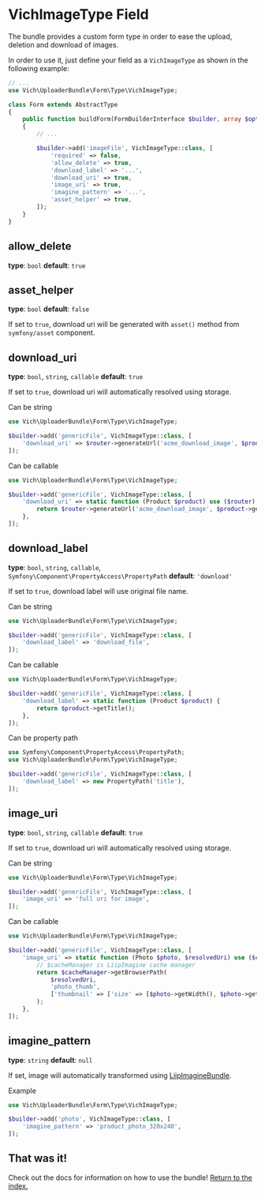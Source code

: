 VichImageType Field
===================

The bundle provides a custom form type in order to ease the upload, deletion and
download of images.

In order to use it, just define your field as a `VichImageType` as shown in the
following example:

```php
// ...
use Vich\UploaderBundle\Form\Type\VichImageType;

class Form extends AbstractType
{
    public function buildForm(FormBuilderInterface $builder, array $options): void
    {
        // ...

        $builder->add('imageFile', VichImageType::class, [
            'required' => false,
            'allow_delete' => true,
            'download_label' => '...',
            'download_uri' => true,
            'image_uri' => true,
            'imagine_pattern' => '...',
            'asset_helper' => true,
        ]);
    }
}
```

allow_delete
------------
**type**: `bool` **default**: `true`

asset_helper
------------
**type**: `bool` **default**: `false`

If set to `true`, download uri will be generated with `asset()` method from `symfony/asset` component.

download_uri
------------
**type**: `bool`, `string`, `callable` **default**: `true`

If set to `true`, download uri will automatically resolved using storage.

Can be string

```php
use Vich\UploaderBundle\Form\Type\VichImageType;

$builder->add('genericFile', VichImageType::class, [
    'download_uri' => $router->generateUrl('acme_download_image', $product->getId()),
]);

```

Can be callable

```php
use Vich\UploaderBundle\Form\Type\VichImageType;

$builder->add('genericFile', VichImageType::class, [
    'download_uri' => static function (Product $product) use ($router) {
        return $router->generateUrl('acme_download_image', $product->getId());
    },
]);

```

download_label
--------------
**type**: `bool`, `string`, `callable`, `Symfony\Component\PropertyAccess\PropertyPath` **default**: `'download'`

If set to `true`, download label will use original file name.

Can be string 
```php
use Vich\UploaderBundle\Form\Type\VichImageType;

$builder->add('genericFile', VichImageType::class, [
    'download_label' => 'download_file',
]);

```

Can be callable

```php
use Vich\UploaderBundle\Form\Type\VichImageType;

$builder->add('genericFile', VichImageType::class, [
    'download_label' => static function (Product $product) {
        return $product->getTitle();
    },
]);

```

Can be property path 
```php
use Symfony\Component\PropertyAccess\PropertyPath;
use Vich\UploaderBundle\Form\Type\VichImageType;

$builder->add('genericFile', VichImageType::class, [
    'download_label' => new PropertyPath('title'),
]);

```

image_uri
---------
**type**: `bool`, `string`, `callable` **default**: `true`

If set to `true`, download uri will automatically resolved using storage.

Can be string

```php
use Vich\UploaderBundle\Form\Type\VichImageType;

$builder->add('genericFile', VichImageType::class, [
    'image_uri' => 'full uri for image',
]);

```

Can be callable

```php
use Vich\UploaderBundle\Form\Type\VichImageType;

$builder->add('genericFile', VichImageType::class, [
    'image_uri' => static function (Photo $photo, $resolvedUri) use ($cacheManager) {
        // $cacheManager is LiipImagine cache manager
        return $cacheManager->getBrowserPath(
            $resolvedUri,
            'photo_thumb',
            ['thumbnail' => ['size' => [$photo->getWidth(), $photo->getHeigth()]]]
        );
    },
]);

```

imagine_pattern
------------
**type**: `string` **default**: `null`

If set, image will automatically transformed using [LiipImagineBundle](https://github.com/liip/LiipImagineBundle/).

Example

```php
use Vich\UploaderBundle\Form\Type\VichImageType;

$builder->add('photo', VichImageType::class, [
    'imagine_pattern' => 'product_photo_320x240',
]);

```

## That was it!

Check out the docs for information on how to use the bundle! [Return to the
index.](../index.md)
